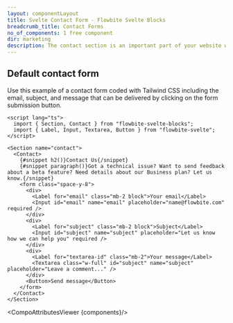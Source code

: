```yaml
---
layout: componentLayout
title: Svelte Contact Form - Flowbite Svelte Blocks
breadcrumb_title: Contact Forms
no_of_components: 1 free component
dir: marketing
description: The contact section is an important part of your website where the user can reach out to your team by interacting with the form elements and submitting the data.
---
```


<script>
  import { TableProp, TableDefaultRow, CompoAttributesViewer } from '../utils'
  const components = 'Contact, Section'
</script>

## Default contact form

Use this example of a contact form coded with Tailwind CSS including the email, subject, and message that can be delivered by clicking on the form submission button.

```svelte example
<script lang="ts">
  import { Section, Contact } from "flowbite-svelte-blocks";
  import { Label, Input, Textarea, Button } from "flowbite-svelte";
</script>

<Section name="contact">
  <Contact>
    {#snippet h2()}Contact Us{/snippet}
    {#snippet paragraph()}Got a technical issue? Want to send feedback about a beta feature? Need details about our Business plan? Let us know.{/snippet}
    <form class="space-y-8">
      <div>
        <Label for="email" class="mb-2 block">Your email</Label>
        <Input id="email" name="email" placeholder="name@flowbite.com" required />
      </div>
      <div>
        <Label for="subject" class="mb-2 block">Subject</Label>
        <Input id="subject" name="subject" placeholder="Let us know how we can help you" required />
      </div>
      <div>
        <Label for="textarea-id" class="mb-2">Your message</Label>
        <Textarea class="w-full" id="subject" name="subject" placeholder="Leave a comment..." />
      </div>
      <Button>Send message</Button>
    </form>
  </Contact>
</Section>
```

<CompoAttributesViewer {components}/>
